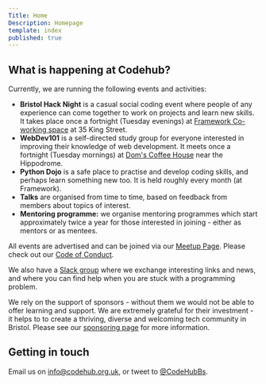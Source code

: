 ```yaml
---
Title: Home
Description: Homepage
template: index
published: true
---
```

## What is happening at Codehub?

Currently, we are running the following events and activities:
- **Bristol Hack Night** is a casual social coding event where people of any experience can come together to work on projects and learn new skills.  It takes place once a fortnight (Tuesday evenings) at [Framework Co-working space](https://www.frameworkbristol.co.uk/) at 35 King Street.
- **WebDev101** is a self-directed study group for everyone interested in improving their knowledge of web development. It meets once a fortnight (Tuesday mornings) at [Dom's Coffee House](https://domscoffeehouse.co.uk/) near the Hippodrome.
- **Python Dojo** is a safe place to practise and develop coding skills, and perhaps learn something new too.  It is held roughly every month (at Framework).
- **Talks** are organised from time to time, based on feedback from members about topics of interest.
- **Mentoring programme:** we organise mentoring programmes which start approximately twice a year for those interested in joining - either as mentors or as mentees.

All events are advertised and can be joined via our [Meetup Page](https://meetup.com/codehub-bristol). Please check out our [Code of Conduct](/code-conduct/).

We also have a [Slack group](http://slack.codehub.org.uk) where we exchange interesting links and news, and where you can find help when you are stuck with a programming problem.

We rely on the support of sponsors - without them we would not be able to offer learning and support. We are extremely grateful for their investment - it helps to to create a thriving, diverse and welcoming tech community in Bristol. Please see our [sponsoring page](/sponsoring/) for more information.

## Getting in touch

Email us on [info@codehub.org.uk](mailto:info@codehub.org.uk), or tweet to [@CodeHubBs](https://twitter.com/CodehubBs).
